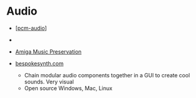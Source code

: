 Audio
=====

* [[pcm-audio]]
* 
* [Amiga Music Preservation](http://amp.dascene.net/home.php)

* [bespokesynth.com](https://www.bespokesynth.com/)
    * Chain modular audio components together in a GUI to create cool sounds. Very visual
    * Open source Windows, Mac, Linux

[//begin]: # "Autogenerated link references for markdown compatibility"
[pcm-audio]: pcm-audio.md "PCM Audio"
[//end]: # "Autogenerated link references"